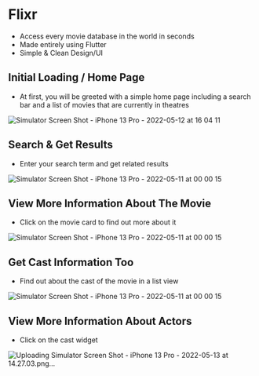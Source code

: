 # Flixr
- Access every movie database in the world in seconds
- Made entirely using Flutter
- Simple & Clean Design/UI

## Initial Loading / Home Page
- At first, you will be greeted with a simple home page including a search bar and a list of movies that are currently in theatres

![Simulator Screen Shot - iPhone 13 Pro - 2022-05-12 at 16 04 11](https://user-images.githubusercontent.com/70736942/168248374-2a64ff8e-132c-4f7b-87ca-a46161c10c0c.png)


## Search & Get Results
- Enter your search term and get related results

![Simulator Screen Shot - iPhone 13 Pro - 2022-05-11 at 00 00 15](https://user-images.githubusercontent.com/70736942/168248551-7889cee5-2308-4871-a313-5fd385f12cf9.png)


## View More Information About The Movie
- Click on the movie card to find out more about it

![Simulator Screen Shot - iPhone 13 Pro - 2022-05-11 at 00 00 15](https://user-images.githubusercontent.com/70736942/168248649-d003c190-346b-4d0a-9ee3-965fa12a66df.png)


## Get Cast Information Too
- Find out about the cast of the movie in a list view

![Simulator Screen Shot - iPhone 13 Pro - 2022-05-11 at 00 00 15](https://user-images.githubusercontent.com/70736942/168248826-b3a46887-adc3-4222-be61-90f9cc5fe387.png)


## View More Information About Actors
- Click on the cast widget

![Uploading Simulator Screen Shot - iPhone 13 Pro - 2022-05-13 at 14.27.03.png…]()

